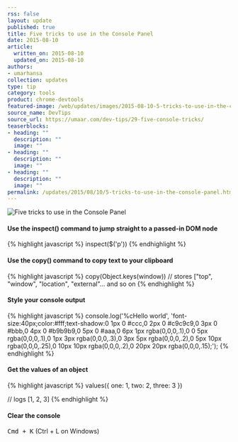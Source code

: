 ```yaml
---
rss: false
layout: update
published: true
title: Five tricks to use in the Console Panel
date: 2015-08-10
article:
  written_on: 2015-08-10
  updated_on: 2015-08-10
authors:
- umarhansa
collection: updates
type: tip
category: tools
product: chrome-devtools
featured-image: /web/updates/images/2015-08-10-5-tricks-to-use-in-the-console-panel/five-console-tricks.gif
source_name: DevTips
source_url: https://umaar.com/dev-tips/29-five-console-tricks/
teaserblocks:
- heading: ""
  description: ""
  image: ""
- heading: ""
  description: ""
  image: ""
- heading: ""
  description: ""
  image: ""
permalink: /updates/2015/08/10/5-tricks-to-use-in-the-console-panel.html
---
```

<img src="/web/updates/images/2015-08-10-5-tricks-to-use-in-the-console-panel/five-console-tricks.gif" alt="Five tricks to use in the Console Panel">

#### Use the inspect() command to jump straight to a passed-in DOM node

{% highlight javascript %}
inspect($('p'))
{% endhighlight %}

#### Use the copy() command to copy text to your clipboard

{% highlight javascript %}
copy(Object.keys(window))
// stores ["top", "window", "location", "external"... and so on
{% endhighlight %}

#### Style your console output

{% highlight javascript %}
console.log('%cHello world', 'font-size:40px;color:#fff;text-shadow:0 1px 0 #ccc,0 2px 0 #c9c9c9,0 3px 0 #bbb,0 4px 0 #b9b9b9,0 5px 0 #aaa,0 6px 1px rgba(0,0,0,.1),0 0 5px rgba(0,0,0,.1),0 1px 3px rgba(0,0,0,.3),0 3px 5px rgba(0,0,0,.2),0 5px 10px rgba(0,0,0,.25),0 10px 10px rgba(0,0,0,.2),0 20px 20px rgba(0,0,0,.15);');
{% endhighlight %}

#### Get the values of an object

{% highlight javascript %}
values({
    one: 1,
    two: 2,
    three: 3
})

// logs [1, 2, 3]
{% endhighlight %}

#### Clear the console

<kbd class="kbd">Cmd + K</kbd> (Ctrl + L on Windows)